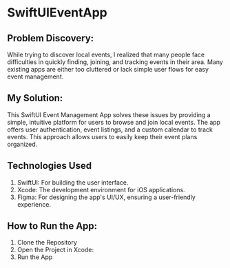 # SwiftUIEventApp

## Problem Discovery:
While trying to discover local events, I realized that many people face difficulties in quickly finding, joining, and tracking events in their area. Many existing apps are either too cluttered or lack simple user flows for easy event management.

## My Solution:
This SwiftUI Event Management App solves these issues by providing a simple, intuitive platform for users to browse and join local events. The app offers user authentication, event listings, and a custom calendar to track events. This approach allows users to easily keep their event plans organized.

## Technologies Used
1) SwiftUI: For building the user interface.
2) Xcode: The development environment for iOS applications.
3) Figma: For designing the app's UI/UX, ensuring a user-friendly experience.

## How to Run the App:
1. Clone the Repository
2. Open the Project in Xcode:
3. Run the App
